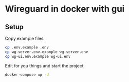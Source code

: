 # Wireguard in docker with gui

## Setup

Copy example files

```bash
cp .env.example .env
cp wg-server.env.example wg-server.env
cp wg-ui.env.example wg-ui.env
```

Edit for you things and start the project

```bash
docker-compose up -d
```
